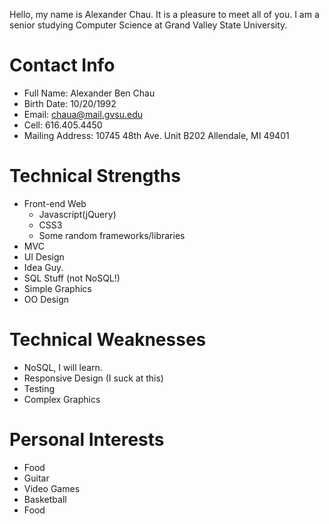 Hello, my name is Alexander Chau.  It is a pleasure to meet all of you.  I am a senior studying Computer Science at Grand Valley State University.

Contact Info
=============
+ Full Name: Alexander Ben Chau
+ Birth Date: 10/20/1992
+ Email: chaua@mail.gvsu.edu
+ Cell: 616.405.4450
+ Mailing Address: 10745 48th Ave. Unit B202
		 Allendale, MI 49401

Technical Strengths
===================
+ Front-end Web
  + Javascript(jQuery)
  + CSS3
  + Some random frameworks/libraries
+ MVC
+ UI Design
+ Idea Guy.
+ SQL Stuff (not NoSQL!)
+ Simple Graphics
+ OO Design

Technical Weaknesses
====================
- NoSQL, I will learn.
- Responsive Design (I suck at this)
- Testing
- Complex Graphics

Personal Interests
==================
+ Food
+ Guitar
+ Video Games
+ Basketball
+ Food

